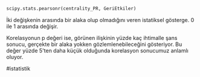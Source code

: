 ```py
scipy.stats.pearsonr(centrality_PR, GeriEtkiler)
```

İki değişkenin arasında bir alaka olup olmadığını veren istatiksel gösterge. 0 ile 1 arasında değişir.

Korelasyonun p değeri ise, görünen ilişkinin yüzde kaç ihtimalle şans sonucu, gerçekte bir alaka yokken gözlemlenebileceğini gösteriyor. Bu değer yüzde 5'ten daha küçük olduğunda korelasyon sonucumuz anlamlı oluyor.


#istatistik 